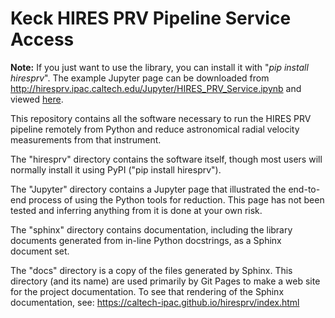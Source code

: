 # Keck HIRES PRV Pipeline Service Access

<b>Note:</b> If you just want to use the library, you can install it with "<i>pip install hiresprv</i>".
The example Jupyter page can be downloaded from http://hiresprv.ipac.caltech.edu/Jupyter/HIRES_PRV_Service.ipynb 
and viewed <a href="http://hiresprv.ipac.caltech.edu/Jupyter/HIRES_PRV_Service.html">here</a>.

This repository contains all the software necessary to run the HIRES PRV pipeline remotely from Python
and reduce astronomical radial velocity measurements from that instrument.

The "hiresprv" directory contains the software itself, though most users will normally install it using
PyPI ("pip install hiresprv").

The "Jupyter" directory contains a Jupyter page that illustrated the end-to-end process of using the
Python tools for reduction.  This page has not been tested and inferring anything from it is done
at your own risk.

The "sphinx" directory contains documentation, including the library documents generated from in-line
Python docstrings, as a Sphinx document set.

The "docs" directory is a copy of the files generated by Sphinx.  This directory (and its name) are 
used primarily by Git Pages to make a web site for the project documentation.  To see that rendering
of the Sphinx documentation, see: https://caltech-ipac.github.io/hiresprv/index.html
